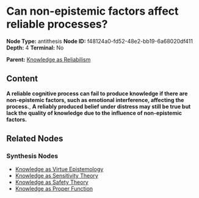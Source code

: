# Can non-epistemic factors affect reliable processes?

**Node Type:** antithesis
**Node ID:** f48124a0-fd52-48e2-bb19-6a68020df411
**Depth:** 4
**Terminal:** No

**Parent:** [Knowledge as Reliabilism](knowledge-as-reliabilism-synthesis-a617ab6c-7277-4d7f-92f9-a331831269d0.md)

## Content

**A reliable cognitive process can fail to produce knowledge if there are non-epistemic factors, such as emotional interference, affecting the process.**, **A reliably produced belief under distress may still be true but lack the quality of knowledge due to the influence of non-epistemic factors.**

## Related Nodes

### Synthesis Nodes

- [Knowledge as Virtue Epistemology](knowledge-as-virtue-epistemology-synthesis-1dc14b8f-660b-48bc-b22c-3fb5bc15e726.md)
- [Knowledge as Sensitivity Theory](knowledge-as-sensitivity-theory-synthesis-55d973bc-a9ed-486b-9db8-dbecd8d01d10.md)
- [Knowledge as Safety Theory](knowledge-as-safety-theory-synthesis-537e67b4-4c44-4741-8b7a-dc600c6c97cb.md)
- [Knowledge as Proper Function](knowledge-as-proper-function-synthesis-56b44091-dea2-40a5-b30c-c09f361463ba.md)
